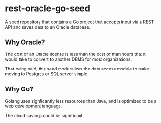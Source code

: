 # rest-oracle-go-seed
A seed repository that contains a Go project that accepts input via a REST API and saves data to an Oracle database.

## Why Oracle?
The cost of an Oracle license is less than the cost of man hours that it would take to convert to another DBMS for most organizations. 

That being said, this seed moduralizes the data access module to make moving to Postgres or SQL server simple. 

## Why Go?
Golang uses signficantly less resources than Java, and is optimized to be a web development language.

The cloud savings could be significant.
